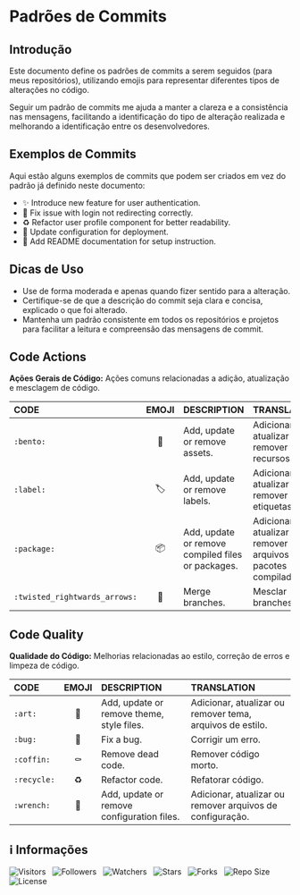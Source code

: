 <!-- Título -->
# Padrões de Commits

## Introdução

Este documento define os padrões de commits a serem seguidos (para meus repositórios), utilizando emojis para representar diferentes tipos de alterações no código.

Seguir um padrão de commits me ajuda a manter a clareza e a consistência nas mensagens, facilitando a identificação do tipo de alteração realizada e melhorando a identificação entre os desenvolvedores.

## Exemplos de Commits

Aqui estão alguns exemplos de commits que podem ser criados em vez do padrão já definido neste documento:

* :sparkles: Introduce new feature for user authentication.
* :bug: Fix issue with login not redirecting correctly.
* :recycle: Refactor user profile component for better readability.
* :wrench: Update configuration for deployment.
* :book: Add README documentation for setup instruction.

## Dicas de Uso

* Use de forma moderada e apenas quando fizer sentido para a alteração.
* Certifique-se de que a descrição do commit seja clara e concisa, explicado o que foi alterado.
* Mantenha um padrão consistente em todos os repositórios e projetos para facilitar a leitura e compreensão das mensagens de commit.

## Code Actions

**Ações Gerais de Código:** Ações comuns relacionadas a adição, atualização e mesclagem de código.

| CODE | EMOJI | DESCRIPTION | TRANSLATION |
| :--- | :---: | :---------- | :---------- |
| `:bento:` | :bento: | Add, update or remove assets. | Adicionar, atualizar ou remover recursos. |
| `:label:` | :label: | Add, update or remove labels. | Adicionar, atualizar ou remover etiquetas. |
| `:package:` | :package: | Add, update or remove compiled files or packages. | Adicionar, atualizar ou remover arquivos ou pacotes compilados. |
| `:twisted_rightwards_arrows:` | :twisted_rightwards_arrows: | Merge branches. | Mesclar branches. |

## Code Quality

**Qualidade do Código:** Melhorias relacionadas ao estilo, correção de erros e limpeza de código.

| CODE | EMOJI | DESCRIPTION | TRANSLATION |
| :--- | :---: | :---------- | :---------- |
| `:art:` | :art: | Add, update or remove theme, style files. | Adicionar, atualizar ou remover tema, arquivos de estilo. |
| `:bug:` | :bug: | Fix a bug. | Corrigir um erro. |
| `:coffin:` | :coffin: | Remove dead code. | Remover código morto. |
| `:recycle:` | :recycle: | Refactor code. | Refatorar código. |
| `:wrench:` | :wrench: | Add, update or remove configuration files. | Adicionar, atualizar ou remover arquivos de configuração. |

<!-- Informações -->
## &#8505; Informações

![Visitors](https://api.visitorbadge.io/api/visitors?path=Devsgeeknerd%2Fpad-com-che-she-pro-pro&label=Visitantes&labelColor=%23700070&labelStyle=none&countColor=%23000fff&style=plastic&color=%23ffffff "Total de Visitantes")
&nbsp;
![Followers](https://img.shields.io/github/followers/Devsgeeknerd?style=p&label=Seguidores&labelColor=800080&color=000fff "Total de Seguidores")
&nbsp;
![Watchers](https://img.shields.io/github/watchers/Devsgeeknerd/pad-com-che-she-pro-pro?style=p&label=Observadores&labelColor=800080&color=000fff "Total de Observadores")
&nbsp;
![Stars](https://img.shields.io/github/stars/Devsgeeknerd/pad-com-che-she-pro-pro?style=p&label=Estrelas&labelColor=800080&color=000fff "Total de Estrelas")
&nbsp;
![Forks](https://img.shields.io/github/forks/Devsgeeknerd/pad-com-che-she-pro-pro?style=p&label=Bifurcações&labelColor=800080&color=000fff "Total de Bifurcações")
&nbsp;
![Repo Size](https://img.shields.io/github/repo-size/Devsgeeknerd/pad-com-che-she-pro-pro?style=p&label=Tamanho&labelColor=800080&color=000fff "Tamanho do Repositório")
&nbsp;
![License](https://img.shields.io/github/license/Devsgeeknerd/pad-com-che-she-pro-pro?style=p&label=Licença&labelColor=800080&color=000fff "Licença do Repositório")
